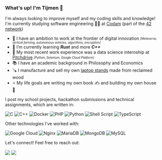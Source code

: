 ### What's up! I'm Tijmen 👋

I'm always looking to improve myself and my coding skills and knowledge! I'm currently studying software engineering 👨‍💻 at [Codam](https://www.codam.nl/en/for-companies) (part of the [42 network](https://42.fr/en/what-is-42/42-program-explained/))

- 🔭 I have an ambition to work at the frontier of digital innovation <sub><sup>_[Metaverse, vertical farming, autonomous vehicles, algorithms, encryption]_</sup></sub>
- 🌱 I’m currently learning _**Rust**_ and more _**C++**_
- 👔 My most recent work experience was a data science internship at [Pitchdrive](https://www.pitchdrive.com) <sub><sup>_[Python, Selenium, Google Cloud Platform]_</sup></sub>
- 📚 I have an academic background in Philosophy and Economics
- 🪚 I manufacture and sell my own [laptop stands](https://en.edelhard.nl) made from reclaimed wood
- ⭐ My life goals are writing my own book ✍️ and building my own house 🧱

I post my school projects, hackathon submissions and technical assignments, which are written in:

<img alt="C" src="https://img.shields.io/badge/c%20-%2300599C.svg?&style=for-the-badge&logo=c&logoColor=white"/> <img alt="C++" src="https://img.shields.io/badge/c++%20-%2300599C.svg?&style=for-the-badge&logo=c%2B%2B&ogoColor=white"/> <img alt="Docker" src="https://img.shields.io/badge/docker%20-%230db7ed.svg?&style=for-the-badge&logo=docker&logoColor=white"/> <img alt="PHP" src="https://img.shields.io/badge/php-%23777BB4.svg?style=for-the-badge&logo=php&logoColor=white"/> <img alt="Python" src="https://img.shields.io/badge/python-3670A0?style=for-the-badge&logo=python&logoColor=ffdd54"/> <img alt="Shell Script" src="https://img.shields.io/badge/shell_script-%23121011.svg?style=for-the-badge&logo=gnu-bash&logoColor=white"/> <img alt="TypeScript" src="https://img.shields.io/badge/typescript-%23007ACC.svg?style=for-the-badge&logo=typescript&logoColor=white"/>

Other technologies I've worked with:

<img alt="Google Cloud" src="https://img.shields.io/badge/GoogleCloud-%234285F4.svg?style=for-the-badge&logo=google-cloud&logoColor=white"/> <img alt="Nginx" src="https://img.shields.io/badge/nginx-%23009639.svg?style=for-the-badge&logo=nginx&logoColor=white"/> <img alt="MariaDB" src="https://img.shields.io/badge/MariaDB-003545?style=for-the-badge&logo=mariadb&logoColor=white"/> <img alt="MongoDB" src="https://img.shields.io/badge/MongoDB-%234ea94b.svg?style=for-the-badge&logo=mongodb&logoColor=white"/> <img alt="MySQL" src="https://img.shields.io/badge/mysql-%2300f.svg?style=for-the-badge&logo=mysql&logoColor=white"/>

Let's connect! Feel free to reach out:

<a href= "https://www.linkedin.com/in/baradi/"><img align=center src="https://img.shields.io/badge/linkedin-%230077B5.svg?&style=for-the-badge&logo=linkedin&logoColor=white" /></a>  <a href="mailto:t.elbaradi@gmail.com"><img align=center src="https://img.shields.io/badge/gmail-D14836?&style=for-the-badge&logo=gmail&logoColor=white" /></a> 
